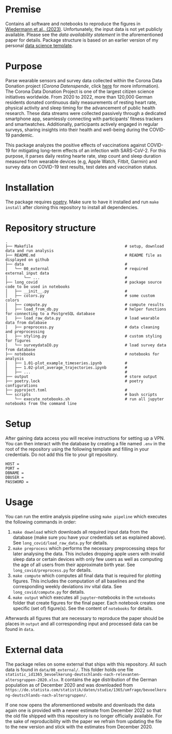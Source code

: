 # Premise

Contains all software and notebooks to reproduce the figures in [Wiedermann et al., (2023)](https://academic.oup.com/pnasnexus/article/2/7/pgad223/7225910). Unfortunately, the input data is not yet publicly available. Please see the *data availability statement* in the aforementioned paper for details. Package structure is based on an earlier version of my personal [data science template](https://github.com/marcwie/datascience-template).

# Purpose

Parse wearable sensors and survey data collected within the Corona Data Donation project (*Corona Datenspende*, click [here](https://corona-datenspende.github.io/en/) for more information). The Corona Data Donation Project is one of the largest citizen science initiatives worldwide. From 2020 to 2022, more than 120,000 German residents donated continuous daily measurements of resting heart rate, physical activity and sleep timing for the advancement of public health research. These data streams were collected passively through a dedicated smartphone app, seamlessly connecting with participants’ fitness trackers and smartwatches. Additionally, participants actively engaged in regular surveys, sharing insights into their health and well-being during the COVID-19 pandemic. 

This package analyzes the positive effects of vaccinations against COVID-19 for mitigating long-term effects of an infection with SARS-CoV-2. For this purpose, it parses daily resting hearte rate, step count and sleep duration measured from wearable devices (e.g, Apple Watch, Fitbit, Garmin) and survey data on COVID-19 test results, test dates and vaccination status.  

# Installation

The package requires [poetry](https://python-poetry.org/). Make sure to have it installed and run `make install` after cloning this repository to install all dependencies.

# Repository structure

```
.
├── Makefile                                        # setup, download data and run analysis 
├── README.md                                       # README file as displayed on github
├── data                                            #
│   └── 00_external                                 # required external input data
│       └── ...                                     #
├── long_covid                                      # package source code to be used in notebooks
│   ├── __init__.py                                 #
│   ├── colors.py                                   # some custom colors
│   ├── compute.py                                  # compute results
│   ├── load_from_db.py                             # helper functions for connecting to a PostgreSQL database
│   ├── load_raw_data.py                            # load wearable data from database
│   ├── preprocess.py                               # data cleaning and preprocessing
│   ├── styling.py                                  # custom styling for figures
│   └── surveydataIO.py                             # load survey data from database
├── notebooks                                       # notebooks for analysis
│   ├── 1.01-plot_example_timeseries.ipynb          #
│   ├── 1.02-plot_average_trajectories.ipynb        #
│   ├── ...                                         #
├── output                                          # store output
├── poetry.lock                                     # poetry configurations
├── pyproject.toml                                  #
└── scripts                                         # bash scripts
    └── execute_notebooks.sh                        # run all jupyter notebooks from the command line
```

# Setup

After gaining data access you will receive instructions for setting up a VPN. You can then interact with the database by creating a file named `.env` in the root of the repository using the following template and filling in your credentials. Do not add this file to your git repository.

```
HOST = 
PORT = 
DBNAME = 
DBUSER = 
PASSWORD = 
```

# Usage

You can run the entire analysis pipeline using `make pipeline` which executes the following commands in order:

1. `make download` which downloads all required input data from the database (make sure you have your credentials set as explained above). See `long_covid/load_raw_data.py` for details.
2. `make preprocess` which performs the necessary preprocessing steps for later analysing the data. This includes dropping apple users with invalid sleep data or certain devices with only few users as well as computing the age of all users from their approximate birth year. See `long_covid/preprocess.py` for details.
3. `make compute` which computes all final data that is required for plotting figures. This includes the computation of all baselines and the corresponding weekly deviations inv vital data. See `long_covid/compute.py` for details.
4. `make output` which executes all `jupyter`-notebooks in the `notebooks` folder that create figures for the final paper. Each notebook creates one specific (set of) figure(s). See the content of `notebooks` for details. 

Afterwards all figures that are necessary to reproduce the paper should be places in `output` and all corresponding input and processed data can be found in `data`. 

# External data

The package relies on some external that ships with this repository. All such data is found in `data/00_external/`. This folder holds one file `statistic_id1365_bevoelkerung-deutschlands-nach-relevanten-altersgruppen-2020.xlsx`. It contains the age distribution of the German population as of December 2020 and was downloaded from `https://de.statista.com/statistik/daten/studie/1365/umfrage/bevoelkerung-deutschlands-nach-altersgruppen/`. 

If one now opens the aforementioned website and downloads the data again one is provided with a newer estimate from December 2022 so that the old file shipped with this repository is no longer officially available. For the sake of reproducibility with the paper we refrain from updating the file to the new version and stick with the estimates from December 2020. 

